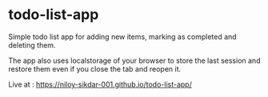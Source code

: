 # todo-list-app

Simple todo list app for adding new items, marking as completed and deleting them.  

The app also uses localstorage of your browser to store the last session and restore them even if you close the tab and reopen it.

Live at : https://niloy-sikdar-001.github.io/todo-list-app/
